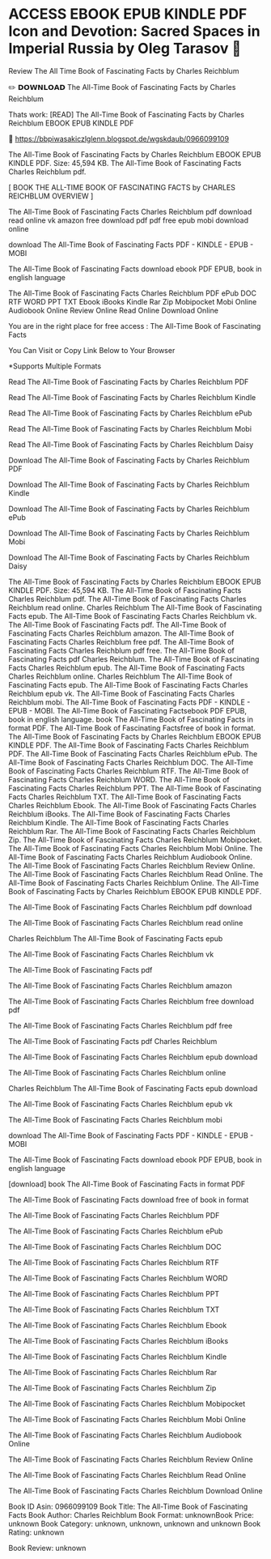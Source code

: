 # ACCESS EBOOK EPUB KINDLE PDF Icon and Devotion: Sacred Spaces in Imperial Russia by  Oleg Tarasov 💖

Review The All Time Book of Fascinating Facts by Charles Reichblum

✏️ 𝗗𝗢𝗪𝗡𝗟𝗢𝗔𝗗 The All-Time Book of Fascinating Facts by Charles Reichblum

Thats work: [READ] The All-Time Book of Fascinating Facts by Charles Reichblum EBOOK EPUB KINDLE PDF



🧭 https://bbpiwasakiczlglenn.blogspot.de/wgskdaub/0966099109



The All-Time Book of Fascinating Facts by Charles Reichblum EBOOK EPUB KINDLE PDF. Size: 45,594 KB. The All-Time Book of Fascinating Facts Charles Reichblum pdf.

[ BOOK THE ALL-TIME BOOK OF FASCINATING FACTS by CHARLES REICHBLUM OVERVIEW ]

The All-Time Book of Fascinating Facts Charles Reichblum pdf download read online vk amazon free download pdf pdf free epub mobi download online

download The All-Time Book of Fascinating Facts PDF - KINDLE - EPUB - MOBI

The All-Time Book of Fascinating Facts download ebook PDF EPUB, book in english language

The All-Time Book of Fascinating Facts Charles Reichblum PDF ePub DOC RTF WORD PPT TXT Ebook iBooks Kindle Rar Zip Mobipocket Mobi Online Audiobook Online Review Online Read Online Download Online

You are in the right place for free access : The All-Time Book of Fascinating Facts

You Can Visit or Copy Link Below to Your Browser

*Supports Multiple Formats

Read The All-Time Book of Fascinating Facts by Charles Reichblum PDF

Read The All-Time Book of Fascinating Facts by Charles Reichblum Kindle

Read The All-Time Book of Fascinating Facts by Charles Reichblum ePub

Read The All-Time Book of Fascinating Facts by Charles Reichblum Mobi

Read The All-Time Book of Fascinating Facts by Charles Reichblum Daisy

Download The All-Time Book of Fascinating Facts by Charles Reichblum PDF

Download The All-Time Book of Fascinating Facts by Charles Reichblum Kindle

Download The All-Time Book of Fascinating Facts by Charles Reichblum ePub

Download The All-Time Book of Fascinating Facts by Charles Reichblum Mobi

Download The All-Time Book of Fascinating Facts by Charles Reichblum Daisy

The All-Time Book of Fascinating Facts by Charles Reichblum EBOOK EPUB KINDLE PDF. Size: 45,594 KB. The All-Time Book of Fascinating Facts Charles Reichblum pdf. The All-Time Book of Fascinating Facts Charles Reichblum read online. Charles Reichblum The All-Time Book of Fascinating Facts epub. The All-Time Book of Fascinating Facts Charles Reichblum vk. The All-Time Book of Fascinating Facts pdf. The All-Time Book of Fascinating Facts Charles Reichblum amazon. The All-Time Book of Fascinating Facts Charles Reichblum free pdf. The All-Time Book of Fascinating Facts Charles Reichblum pdf free. The All-Time Book of Fascinating Facts pdf Charles Reichblum. The All-Time Book of Fascinating Facts Charles Reichblum epub. The All-Time Book of Fascinating Facts Charles Reichblum online. Charles Reichblum The All-Time Book of Fascinating Facts epub. The All-Time Book of Fascinating Facts Charles Reichblum epub vk. The All-Time Book of Fascinating Facts Charles Reichblum mobi. The All-Time Book of Fascinating Facts PDF - KINDLE - EPUB - MOBI. The All-Time Book of Fascinating Factsebook PDF EPUB, book in english language. book The All-Time Book of Fascinating Facts in format PDF. The All-Time Book of Fascinating Factsfree of book in format. The All-Time Book of Fascinating Facts by Charles Reichblum EBOOK EPUB KINDLE PDF. The All-Time Book of Fascinating Facts Charles Reichblum PDF. The All-Time Book of Fascinating Facts Charles Reichblum ePub. The All-Time Book of Fascinating Facts Charles Reichblum DOC. The All-Time Book of Fascinating Facts Charles Reichblum RTF. The All-Time Book of Fascinating Facts Charles Reichblum WORD. The All-Time Book of Fascinating Facts Charles Reichblum PPT. The All-Time Book of Fascinating Facts Charles Reichblum TXT. The All-Time Book of Fascinating Facts Charles Reichblum Ebook. The All-Time Book of Fascinating Facts Charles Reichblum iBooks. The All-Time Book of Fascinating Facts Charles Reichblum Kindle. The All-Time Book of Fascinating Facts Charles Reichblum Rar. The All-Time Book of Fascinating Facts Charles Reichblum Zip. The All-Time Book of Fascinating Facts Charles Reichblum Mobipocket. The All-Time Book of Fascinating Facts Charles Reichblum Mobi Online. The All-Time Book of Fascinating Facts Charles Reichblum Audiobook Online. The All-Time Book of Fascinating Facts Charles Reichblum Review Online. The All-Time Book of Fascinating Facts Charles Reichblum Read Online. The All-Time Book of Fascinating Facts Charles Reichblum Online. The All-Time Book of Fascinating Facts by Charles Reichblum EBOOK EPUB KINDLE PDF.

The All-Time Book of Fascinating Facts Charles Reichblum pdf download

The All-Time Book of Fascinating Facts Charles Reichblum read online

Charles Reichblum The All-Time Book of Fascinating Facts epub

The All-Time Book of Fascinating Facts Charles Reichblum vk

The All-Time Book of Fascinating Facts pdf

The All-Time Book of Fascinating Facts Charles Reichblum amazon

The All-Time Book of Fascinating Facts Charles Reichblum free download pdf

The All-Time Book of Fascinating Facts Charles Reichblum pdf free

The All-Time Book of Fascinating Facts pdf Charles Reichblum

The All-Time Book of Fascinating Facts Charles Reichblum epub download

The All-Time Book of Fascinating Facts Charles Reichblum online

Charles Reichblum The All-Time Book of Fascinating Facts epub download

The All-Time Book of Fascinating Facts Charles Reichblum epub vk

The All-Time Book of Fascinating Facts Charles Reichblum mobi

download The All-Time Book of Fascinating Facts PDF - KINDLE - EPUB - MOBI

The All-Time Book of Fascinating Facts download ebook PDF EPUB, book in english language

[download] book The All-Time Book of Fascinating Facts in format PDF

The All-Time Book of Fascinating Facts download free of book in format

The All-Time Book of Fascinating Facts Charles Reichblum PDF

The All-Time Book of Fascinating Facts Charles Reichblum ePub

The All-Time Book of Fascinating Facts Charles Reichblum DOC

The All-Time Book of Fascinating Facts Charles Reichblum RTF

The All-Time Book of Fascinating Facts Charles Reichblum WORD

The All-Time Book of Fascinating Facts Charles Reichblum PPT

The All-Time Book of Fascinating Facts Charles Reichblum TXT

The All-Time Book of Fascinating Facts Charles Reichblum Ebook

The All-Time Book of Fascinating Facts Charles Reichblum iBooks

The All-Time Book of Fascinating Facts Charles Reichblum Kindle

The All-Time Book of Fascinating Facts Charles Reichblum Rar

The All-Time Book of Fascinating Facts Charles Reichblum Zip

The All-Time Book of Fascinating Facts Charles Reichblum Mobipocket

The All-Time Book of Fascinating Facts Charles Reichblum Mobi Online

The All-Time Book of Fascinating Facts Charles Reichblum Audiobook Online

The All-Time Book of Fascinating Facts Charles Reichblum Review Online

The All-Time Book of Fascinating Facts Charles Reichblum Read Online

The All-Time Book of Fascinating Facts Charles Reichblum Download Online

Book ID Asin: 0966099109
Book Title: The All-Time Book of Fascinating Facts
Book Author: Charles Reichblum
Book Format: unknownBook Price: unknown
Book Category: unknown, unknown, unknown and unknown
Book Rating: unknown

Book Review: unknown
